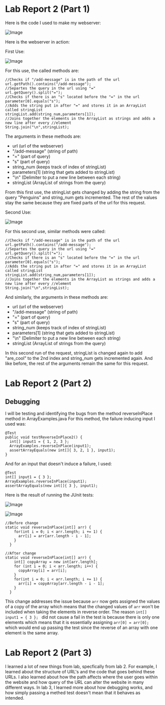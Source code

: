 # Lab Report 2 (Part 1)
Here is the code I used to make my webserver:

![Image](https://cdn.discordapp.com/attachments/1063006870299758622/1069037329555128432/image.png)

Here is the webserver in action:

First Use:

![Image](https://cdn.discordapp.com/attachments/1063006870299758622/1069038114594631780/image.png)

For this use, the called methods are:
```
//Checks if "/add-message" is in the path of the url
url.getPath().contains("/add-message");
//Separtes the query in the url using "="
url.getQuery().split("=");
//Checks if there is an "s" located before the "=" in the url
parameter[0].equals("s");
//Adds the string put in after "=" and stores it in an ArrayList called stringList
stringList.add(string_num,parameters[1]);
//Joins together the elements in the ArrayList as strings and adds a new line after every //element
String.join("\n",stringList);
```
The arguments in these methods are:
* url (url of the webserver)
* "/add-message" (string of path)
* "=" (part of query)
* "s" (part of query)
* string_num (keeps track of index of stringList)
* parameters[1] (string that gets added to stringList)
* "\n" (Delimiter to put a new line between each string)
* stringList (ArrayList of strings from the query)

From this first use, the stringList gets changed by adding the string from the query "Penguins" and string_num gets incremented. The rest of the values stay the same because they are fixed parts of the url for this request.

Second Use:

![Image](https://cdn.discordapp.com/attachments/1063006870299758622/1069038233368936499/image.png)

For this second use, similar methods were called:
```
//Checks if "/add-message" is in the path of the url
url.getPath().contains("/add-message");
//Separtes the query in the url using "="
url.getQuery().split("=");
//Checks if there is an "s" located before the "=" in the url
parameter[0].equals("s");
//Adds the string put in after "=" and stores it in an ArrayList called stringList
stringList.add(string_num,parameters[1]);
//Joins together the elements in the ArrayList as strings and adds a new line after every //element
String.join("\n",stringList);
```
And similarly, the arguments in these methods are:
* url (url of the webserver)
* "/add-message" (string of path)
* "=" (part of query)
* "s" (part of query)
* string_num (keeps track of index of stringList)
* parameters[1] (string that gets added to stringList)
* "\n" (Delimiter to put a new line between each string)
* stringList (ArrayList of strings from the query)

In this second run of the request, stringList is changed again to add "are_cool" to the 2nd index and string_num gets incremented again. And like before, the rest of the arguments remain the same for this request.

# Lab Report 2 (Part 2)

## Debugging
I will be testing and identifying the bugs from the method reverseInPlace method in ArrayExamples.java
For this method, the failure inducing input I used was:
```
@Test
public void testReverseInPlace2() {
  int[] input1 = { 1, 2, 3 };
  ArrayExamples.reverseInPlace(input1);
  assertArrayEquals(new int[]{ 3, 2, 1 }, input1);
}
```

And for an input that doesn't induce a failure, I used:
```
@Test
int[] input1 = { 3 };
ArrayExamples.reverseInPlace(input1);
assertArrayEquals(new int[]{ 3 }, input1);
```
Here is the result of running the JUnit tests:

![Image](https://cdn.discordapp.com/attachments/1063006870299758622/1068818968774721566/image.png)

![Image](https://cdn.discordapp.com/attachments/1063006870299758622/1068293992078381116/image.png)

```
//Before change
static void reverseInPlace(int[] arr) {
    for(int i = 0; i < arr.length; i += 1) {
      arr[i] = arr[arr.length - i - 1];
    }
  }
  
//After change
static void reverseInPlace(int[] arr) {
    int[] copyArray = new int[arr.length];
    for (int i = 0; i < arr.length; i++) {
      copyArray[i] = arr[i];
    }
    for(int i = 0; i < arr.length; i += 1) {
      arr[i] = copyArray[arr.length - i - 1];
    }
  }
```
This change addresses the issue because ```arr``` now gets assigned the values of a copy of the array
which means that the changed values of ```arr``` won't be included when taking the elements in reverse order. The reason ```int[] input1 = { 3 }; ``` 
did not cause a fail in the test is because there is only one elements which means that it is essentially assigning ```arr[0] = arr[0]; ``` 
which would end up passing the test since the reverse of an array with one element is the same array.

# Lab Report 2 (Part 3)

I learned a lot of new things from lab, specfically from lab 2. For example, I learned about the structure of URL's and the code that goes behind these URLs. I also learned about how the path affects where the user goes within the website and how query of the URL can alter the website in many different ways. In lab 3, I learned more about how debugging works, and how simply passing a methed test doesn't mean that it behaves as intended.
